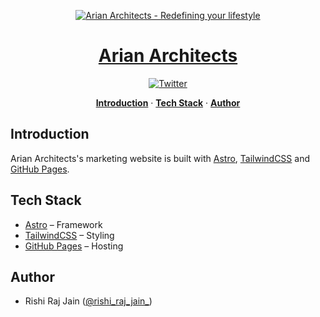<p align="center">
  <a href="https://arian-architects.github.io/">
    <img alt="Arian Architects - Redefining your lifestyle" src="https://arian-architects.github.io/static/social-media-card.png">
  </a>
</p>

<p align="center">
    <h1 align="center">
      <a href="https://arian-architects.github.io/">
        Arian Architects
      </a>
    </h1>
</p>

<p align="center">
  <a href="https://twitter.com/rishi_raj_jain_">
    <img src="https://img.shields.io/twitter/follow/rishi_raj_jain_?style=flat&label=%40rishi_raj_jain_&logo=twitter&color=0bf&logoColor=fff" alt="Twitter" />
  </a>
</p>

<p align="center">
  <a href="#introduction"><strong>Introduction</strong></a> ·
  <a href="#tech-stack"><strong>Tech Stack</strong></a> ·
  <a href="#author"><strong>Author</strong></a>
</p>

## Introduction

Arian Architects's marketing website is built with [Astro](https://astro.build), [TailwindCSS](https://tailwindcss.com) and [GitHub Pages](https://pages.github.com).

## Tech Stack

- [Astro](https://astro.build) – Framework
- [TailwindCSS](https://tailwindcss.com) – Styling
- [GitHub Pages](https://pages.github.com) – Hosting

## Author

- Rishi Raj Jain ([@rishi_raj_jain_](https://twitter.com/rishi_raj_jain_))
